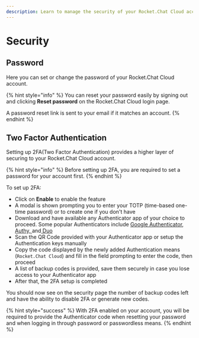 ```yaml
---
description: Learn to manage the security of your Rocket.Chat Cloud account.
---
```


# Security

## Password

Here you can set or change the password of your Rocket.Chat Cloud account.

{% hint style="info" %}
You can reset your password easily by signing out and clicking **Reset password** on the Rocket.Chat Cloud login page.

A password reset link is sent to your email if it matches an account.
{% endhint %}

## Two Factor Authentication

Setting up 2FA(Two Factor Authentication) provides a higher layer of securing to your Rocket.Chat Cloud account.

{% hint style="info" %}
Before setting up 2FA, you are required to set a password for your account first.
{% endhint %}

To set up 2FA:

* Click on **Enable** to enable the feature
* A modal is shown prompting you to enter your TOTP (time-based one-time password) or to create one if you don't have
* Download and have available any Authenticator app of your choice to proceed. Some popular Authenticators include [Google Authenticator](https://googleauthenticator.net/),[ Authy, ](https://authy.com/)and[ Duo](https://duo.com/)
* Scan the QR Code provided with your Authenticator app or setup the Authentication keys manually
* Copy the code displayed by the newly added Authentication means (`Rocket.Chat Cloud`) and fill in the field prompting to enter the code, then proceed
* A list of backup codes is provided, save them securely in case you lose access to your Authenticator app
* After that, the 2FA setup is completed

You should now see on the security page the number of backup codes left and have the ability to disable 2FA or generate new codes.

{% hint style="success" %}
With 2FA enabled on your account, you will be required to provide the Authenticator code when resetting your password and when logging in through password or passwordless means.
{% endhint %}
